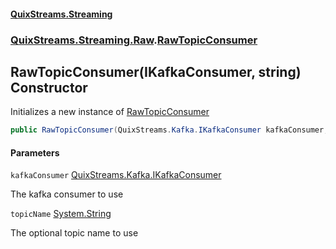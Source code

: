 #### [QuixStreams.Streaming](index.md 'index')
### [QuixStreams.Streaming.Raw](QuixStreams.Streaming.Raw.md 'QuixStreams.Streaming.Raw').[RawTopicConsumer](RawTopicConsumer.md 'QuixStreams.Streaming.Raw.RawTopicConsumer')

## RawTopicConsumer(IKafkaConsumer, string) Constructor

Initializes a new instance of [RawTopicConsumer](RawTopicConsumer.md 'QuixStreams.Streaming.Raw.RawTopicConsumer')

```csharp
public RawTopicConsumer(QuixStreams.Kafka.IKafkaConsumer kafkaConsumer, string topicName=null);
```
#### Parameters

<a name='QuixStreams.Streaming.Raw.RawTopicConsumer.RawTopicConsumer(QuixStreams.Kafka.IKafkaConsumer,string).kafkaConsumer'></a>

`kafkaConsumer` [QuixStreams.Kafka.IKafkaConsumer](https://docs.microsoft.com/en-us/dotnet/api/QuixStreams.Kafka.IKafkaConsumer 'QuixStreams.Kafka.IKafkaConsumer')

The kafka consumer to use

<a name='QuixStreams.Streaming.Raw.RawTopicConsumer.RawTopicConsumer(QuixStreams.Kafka.IKafkaConsumer,string).topicName'></a>

`topicName` [System.String](https://docs.microsoft.com/en-us/dotnet/api/System.String 'System.String')

The optional topic name to use